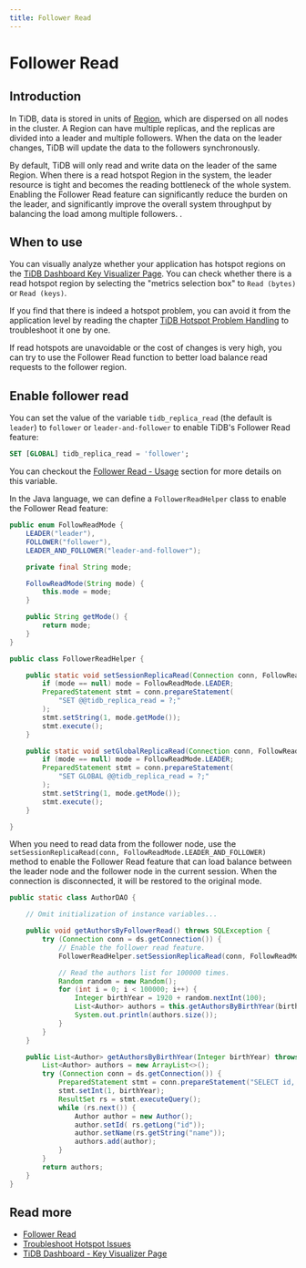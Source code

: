 ```yaml
---
title: Follower Read
---
```


# Follower Read

## Introduction

In TiDB, data is stored in units of [Region](https://docs.pingcap.com/tidb/stable/tidb-storage#region), which are dispersed on all nodes in the cluster. A Region can have multiple replicas, and the replicas are divided into a leader and multiple followers. When the data on the leader changes, TiDB will update the data to the followers synchronously.

By default, TiDB will only read and write data on the leader of the same Region. When there is a read hotspot Region in the system, the leader resource is tight and becomes the reading bottleneck of the whole system. Enabling the Follower Read feature can significantly reduce the burden on the leader, and significantly improve the overall system throughput by balancing the load among multiple followers. .

## When to use

You can visually analyze whether your application has hotspot regions on the [TiDB Dashboard Key Visualizer Page](https://docs.pingcap.com/tidb/stable/dashboard-key-visualizer). You can check whether there is a read hotspot region by selecting the "metrics selection box" to `Read (bytes)` or `Read (keys)`.

If you find that there is indeed a hotspot problem, you can avoid it from the application level by reading the chapter [TiDB Hotspot Problem Handling](https://docs.pingcap.com/zh/tidb/stable/troubleshoot-hot-spot-issues) to troubleshoot it one by one.

If read hotspots are unavoidable or the cost of changes is very high, you can try to use the Follower Read function to better load balance read requests to the follower region.

## Enable follower read

<SimpleTab>
<div label="SQL">

You can set the value of the variable `tidb_replica_read` (the default is `leader`) to `follower` or `leader-and-follower` to enable TiDB's Follower Read feature:

```sql
SET [GLOBAL] tidb_replica_read = 'follower';
```

You can checkout the [Follower Read - Usage](https://docs.pingcap.com/tidb/stable/follower-read#usage) section for more details on this variable.

</div>
<div label="Java">

In the Java language, we can define a `FollowerReadHelper` class to enable the Follower Read feature:

```java
public enum FollowReadMode {
    LEADER("leader"),
    FOLLOWER("follower"),
    LEADER_AND_FOLLOWER("leader-and-follower");

    private final String mode;

    FollowReadMode(String mode) {
        this.mode = mode;
    }

    public String getMode() {
        return mode;
    }
}

public class FollowerReadHelper {

    public static void setSessionReplicaRead(Connection conn, FollowReadMode mode) throws SQLException {
        if (mode == null) mode = FollowReadMode.LEADER;
        PreparedStatement stmt = conn.prepareStatement(
            "SET @@tidb_replica_read = ?;"
        );
        stmt.setString(1, mode.getMode());
        stmt.execute();
    }

    public static void setGlobalReplicaRead(Connection conn, FollowReadMode mode) throws SQLException {
        if (mode == null) mode = FollowReadMode.LEADER;
        PreparedStatement stmt = conn.prepareStatement(
            "SET GLOBAL @@tidb_replica_read = ?;"
        );
        stmt.setString(1, mode.getMode());
        stmt.execute();
    }

}
```

When you need to read data from the follower node, use the `setSessionReplicaRead(conn, FollowReadMode.LEADER_AND_FOLLOWER)` method to enable the Follower Read feature that can load balance between the leader node and the follower node in the current session. When the connection is disconnected, it will be restored to the original mode.

```java
public static class AuthorDAO {

    // Omit initialization of instance variables...

    public void getAuthorsByFollowerRead() throws SQLException {
        try (Connection conn = ds.getConnection()) {
            // Enable the follower read feature.
            FollowerReadHelper.setSessionReplicaRead(conn, FollowReadMode.LEADER_AND_FOLLOWER);

            // Read the authors list for 100000 times.
            Random random = new Random();
            for (int i = 0; i < 100000; i++) {
                Integer birthYear = 1920 + random.nextInt(100);
                List<Author> authors = this.getAuthorsByBirthYear(birthYear);
                System.out.println(authors.size());
            }
        }
    }

    public List<Author> getAuthorsByBirthYear(Integer birthYear) throws SQLException {
        List<Author> authors = new ArrayList<>();
        try (Connection conn = ds.getConnection()) {
            PreparedStatement stmt = conn.prepareStatement("SELECT id, name FROM authors WHERE birth_year = ?");
            stmt.setInt(1, birthYear);
            ResultSet rs = stmt.executeQuery();
            while (rs.next()) {
                Author author = new Author();
                author.setId( rs.getLong("id"));
                author.setName(rs.getString("name"));
                authors.add(author);
            }
        }
        return authors;
    }
}
```

</div>
</SimpleTab>

## Read more

- [Follower Read](https://docs.pingcap.com/tidb/stable/follower-read)
- [Troubleshoot Hotspot Issues](https://docs.pingcap.com/tidb/stable/troubleshoot-hot-spot-issues)
- [TiDB Dashboard - Key Visualizer Page](https://docs.pingcap.com/tidb/stable/dashboard-key-visualizer)
